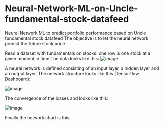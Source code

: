 # Neural-Network-ML-on-Uncle-fundamental-stock-datafeed
Neural Network ML to predict portfolio performance based on Uncle fundamental stock datafeed
The objective is to let the neural network predict the future stock price

Read a dataset with fundamentals on stocks: one row is one stock at a given moment in time
The data looks like this:
![image](https://user-images.githubusercontent.com/78446548/109012385-3f1c2f00-76b2-11eb-8b00-a494ca2825c7.png)

A neural network is defined consisting of an input layer, a hidden layer and an output layer.
The network structure looks like this (Tensorflow Dashboard):

![image](https://user-images.githubusercontent.com/78446548/109649492-48971280-7b5c-11eb-9148-7b28bde05f55.png)



The convergence of the losses and looks like this:

![image](https://user-images.githubusercontent.com/78446548/109648782-513b1900-7b5b-11eb-8b24-322bb3fd5226.png)

Finally the network chart is this:
